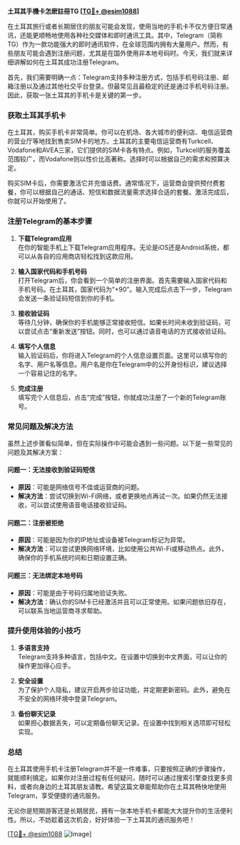 **土耳其手機卡怎麽註冊TG [[TG💪+ @esim1088](https://t.me/s/esim1088)]**

在土耳其旅行或者长期居住的朋友可能会发现，使用当地的手机卡不仅方便日常通讯，还能更顺畅地使用各种社交媒体和即时通讯工具。其中，Telegram（简称TG）作为一款功能强大的即时通讯软件，在全球范围内拥有大量用户。然而，有些朋友可能会遇到注册问题，尤其是在国外使用非本地号码时。今天，我们就来详细讲解如何在土耳其成功注册Telegram。

首先，我们需要明确一点：Telegram支持多种注册方式，包括手机号码注册、邮箱注册以及通过其他社交平台登录。但最常见且最稳定的还是通过手机号码注册。因此，获取一张土耳其的手机卡是关键的第一步。

### 获取土耳其手机卡

在土耳其，购买手机卡非常简单。你可以在机场、各大城市的便利店、电信运营商的营业厅等地找到售卖SIM卡的地方。土耳其的主要电信运营商有Turkcell、Vodafone和AVEA三家，它们提供的SIM卡各有特点。例如，Turkcell的服务覆盖范围较广，而Vodafone则以性价比高著称。选择时可以根据自己的需求和预算决定。

购买SIM卡后，你需要激活它并充值话费。通常情况下，运营商会提供预付费套餐，你可以根据自己的通话、短信和数据流量需求选择合适的套餐。激活完成后，你就可以开始使用了。

### 注册Telegram的基本步骤

1. **下载Telegram应用**  
   在你的智能手机上下载Telegram应用程序。无论是iOS还是Android系统，都可以从各自的应用商店轻松找到这款应用。

2. **输入国家代码和手机号码**  
   打开Telegram后，你会看到一个简单的注册界面。首先需要输入国家代码和手机号码。在土耳其，国家代码为“+90”。输入完成后点击下一步，Telegram会发送一条验证码短信到你的手机。

3. **接收验证码**  
   等待几分钟，确保你的手机能够正常接收短信。如果长时间未收到验证码，可以尝试点击“重新发送”按钮。同时，也可以通过语音电话的方式接收验证码。

4. **填写个人信息**  
   输入验证码后，你将进入Telegram的个人信息设置页面。这里可以填写你的名字、用户名等信息。用户名是你在Telegram中的公开身份标识，建议选择一个容易记住的名字。

5. **完成注册**  
   填写完个人信息后，点击“完成”按钮，你就成功注册了一个新的Telegram账号。

### 常见问题及解决方法

虽然上述步骤看似简单，但在实际操作中可能会遇到一些问题。以下是一些常见的问题及其解决方案：

#### 问题一：无法接收到验证码短信
- **原因**：可能是网络信号不佳或运营商的问题。
- **解决方法**：尝试切换到Wi-Fi网络，或者更换地点再试一次。如果仍然无法接收，可以尝试使用语音电话接收验证码。

#### 问题二：注册被拒绝
- **原因**：可能是因为你的IP地址或设备被Telegram标记为异常。
- **解决方法**：可以尝试更换网络环境，比如使用公共Wi-Fi或移动热点。此外，确保你的手机系统时间和日期设置正确。

#### 问题三：无法绑定本地号码
- **原因**：可能是由于号码归属地验证失败。
- **解决方法**：确认你的SIM卡已经激活并且可以正常使用。如果问题依旧存在，可以联系当地运营商寻求帮助。

### 提升使用体验的小技巧

1. **多语言支持**  
   Telegram支持多种语言，包括中文。在设置中切换到中文界面，可以让你的操作更加得心应手。

2. **安全设置**  
   为了保护个人隐私，建议开启两步验证功能，并定期更新密码。此外，避免在不安全的网络环境中登录Telegram。

3. **备份聊天记录**  
   如果担心数据丢失，可以定期备份聊天记录。在设置中找到相关选项即可轻松实现。

### 总结

在土耳其使用手机卡注册Telegram并不是一件难事，只要按照正确的步骤操作，就能顺利搞定。如果你对注册过程有任何疑问，随时可以通过搜索引擎查找更多资料，或者向身边的土耳其朋友请教。希望这篇文章能帮助你在土耳其畅快地使用Telegram，享受便捷的通讯服务。

无论你是短期游客还是长期居民，拥有一张本地手机卡都能大大提升你的生活便利性。所以，不妨趁着这次机会，好好体验一下土耳其的通讯服务吧！

[[TG💪+ @esim1088](https://t.me/s/esim1088) ![Image](https://i.postimg.cc/4NQfJmqS/Snipaste-2025-05-13-00-14-12.png)]